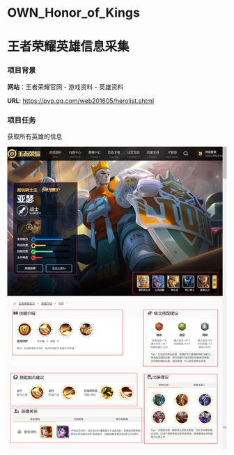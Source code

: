 # OWN_Honor_of_Kings
# 王者荣耀英雄信息采集

### 项目背景

  **网站**：王者荣耀官网 - 游戏资料 - 英雄资料
  
  **URL**:  https://pvp.qq.com/web201605/herolist.shtml

### 项目任务

  获取所有英雄的信息
  
![采集英雄信息](https://github.com/CyclingPeach/OWN---Honor_of_Kings/blob/main/%E9%87%87%E9%9B%86%E5%86%85%E5%AE%B9.png)
